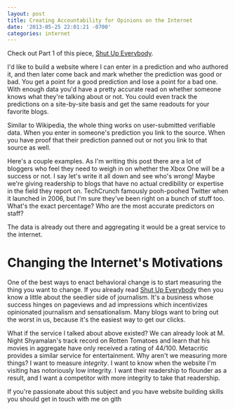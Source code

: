 ```yaml
---
layout: post
title: Creating Accountability for Opinions on the Internet
date: '2013-05-25 22:01:21 -0700'
categories: internet
---
```

Check out Part 1 of this piece, [Shut Up Everybody](shut-up-everybody).

I'd like to build a website where I can enter in a prediction and who authored it, and then later come back and mark whether the prediction was good or bad. You get a point for a good prediction and lose a point for a bad one. With enough data you'd have a pretty accurate read on whether someone knows what they're talking about or not. You could even track the predictions on a site-by-site basis and get the same readouts for your favorite blogs.

Similar to Wikipedia, the whole thing works on user-submitted verifiable data. When you enter in someone's prediction you link to the source. When you have proof that their prediction panned out or not you link to that source as well.

Here's a couple examples. As I'm writing this post there are a lot of bloggers who feel they need to weigh in on whether the Xbox One will be a success or not. I say let's write it all down and see who's wrong! Maybe we're giving readership to blogs that have no actual credibility or expertise in the field they report on. TechCrunch famously pooh-poohed Twitter when it launched in 2006, but I'm sure they've been right on a bunch of stuff too. What's the exact percentage? Who are the most accurate predictors on staff?

The data is already out there and aggregating it would be a great service to the internet.

# Changing the Internet's Motivations

One of the best ways to enact behavioral change is to start measuring the thing you want to change. If you already read [Shut Up Everybody](shut-up-everybody) then you know a little about the seedier side of journalism. It's a business whose success hinges on pageviews and ad impressions which incentivizes opinionated journalism and sensationalism. Many blogs want to bring out the worst in us, because it's the easiest way to get our clicks.

What if the service I talked about above existed? We can already look at M. Night Shyamalan's track record on Rotten Tomatoes and learn that his movies in aggregate have only received a rating of 44/100. Metacritic provides a similar service for entertainment. Why aren't we measuring more things? I want to measure _integrity_. I want to know when the website I'm visiting has notoriously low integrity. I want their readership to flounder as a result, and I want a competitor with more integrity to take that readership.

If you're passionate about this subject and you have website building skills you should get in touch with me on gith
